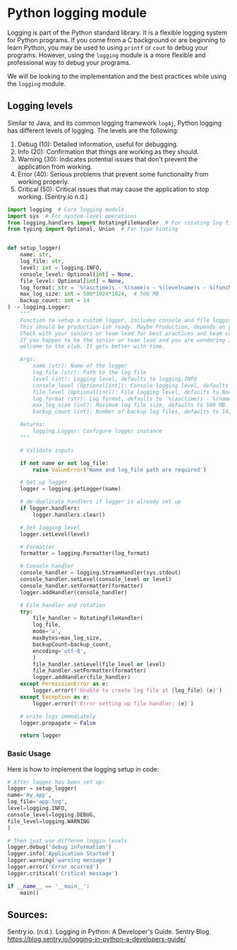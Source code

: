 # Python logging module

Logging is part of the Python standard library. It is a flexible logging system for Python programs. If you come from a C background or are beginning to learn Python, you may be used to using `printf` or `cout` to debug your programs. However, using the `logging` module is a more flexible and professional way to debug your programs.

We will be looking to the implementation and the best practices while using the `logging` module.

## Logging levels

Similar to Java, and its common logging framework `log4j`, Python logging has different levels of logging. The levels are the following:

1. Debug (10): Detailed information, useful for debugging.
2. Info (20): Confirmation that things are working as they should.
3. Warning (30): Indicates potential issues that don't prevent the application from working.
4. Error (40): Serious problems that prevent some functionality from working properly.
5. Critical (50): Critical issues that may cause the application to stop working.
(Sentry.io n.d.)


```python
import logging  # Core logging module
import sys  # For system-level operations
from logging.handlers import RotatingFileHandler  # For rotating log files
from typing import Optional, Union  # For type hinting


def setup_logger(
    name: str,
    log_file: str,
    level: int = logging.INFO,
    console_level: Optional[int] = None,
    file_level: Optional[int] = None,
    log_format: str = '%(asctime)s - %(name)s - %(levelname)s - %(funcName)s:%(lineno)d - %(message)s'
    max_log_size: int = 500*1024*1024,  # 500 MB
    backup_count: int = 14
) -> logging.Logger:
    """
    Function to setup a custom logger, includes console and file logging.
    This should be production-ish ready. Maybe Production, depends on your needs.
    Check with your seniors or team lead for best practices and team conventions.
    If you happen to be the senior or team lead and you are wondering if this is good or not,
    welcome to the club. It gets better with time.

    Args:
        name (str): Name of the logger
        log_file (str): Path to the log file
        level (int): Logging level, defaults to logging.INFO
        console_level (Optional[int]): Console logging level, defaults to None
        file_level (Optional[int]): File logging level, defaults to None
        log_format (str): Log format, defaults to '%(asctime)s - %(name)s - %(levelname)s - %(funcName)s:%(lineno)d - %(message)s'
        max_log_size (int): Maximum log file size, defaults to 500 MB
        backup_count (int): Number of backup log files, defaults to 14, roughly 2 weeks of logs

    Returns:
        logging.Logger: Configure logger instance
    """

    # Validate inputs

    if not name or not log_file:
        raise ValueError('Name and log_file path are required')

    # Set up logger
    logger = logging.getLogger(name)

    # de-duplicate handlers if logger is already set up
    if logger.handlers:
        logger.handlers.clear()

    # Set logging level
    logger.setLevel(level)

    # Formatter
    formatter = logging.Formatter(log_format)

    # Console handler
    console_handler = logging.StreamHandler(sys.stdout)
    console_handler.setLevel(console_level or level)
    console_handler.setFormatter(formatter)
    logger.addHandler(console_handler)

    # File handler and rotation
    try:
        file_handler = RotatingFileHandler(
        log_file,
        mode='a',
        maxBytes=max_log_size,
        backupCount=backup_count,
        encoding='utf-8',
        )
        file_handler.setLevel(file_level or level)
        file_handler.setFormatter(formatter)
        logger.addHandler(file_handler)
    except PermissionError as e:
        logger.error(f'Unable to create log file at {log_file} {e}')
    except Exception as e:
        logger.error(f'Error setting up file handler: {e}')

    # write logs immediately
    logger.propagate = False

    return logger
```

### Basic Usage

Here is how to implement the logging setup in code:

```python
# After logger has been set up:
logger = setup_logger(
name='my_app',
log_file='app.log',
level=logging.INFO,
console_level=logging.DEBUG,
file_level=logging.WARNING
)

# Then just use differen loggin levels
logger.debug('debug information')
logger.info('Application Started')
logger.warning('warning message')
logger.error('Error ocurred')
logger.critical('Critical message')

if __name__ == '__main__':
    main()
```

## Sources:
Sentry.io. (n.d.). Logging in Python: A Developer's Guide. Sentry Blog. https://blog.sentry.io/logging-in-python-a-developers-guide/

